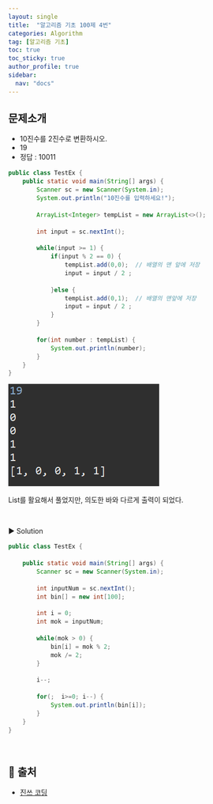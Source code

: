 ```yaml
---
layout: single
title:  "알고리즘 기초 100제 4번"
categories: Algorithm
tag: [알고리즘 기초]
toc: true
toc_sticky: true
author_profile: true
sidebar:
  nav: "docs"
---
```





## 문제소개

- 10진수를 2진수로 변환하시오.
- 19
- 정답 : 10011

```java
public class TestEx {
	public static void main(String[] args) {
		Scanner sc = new Scanner(System.in);
		System.out.println("10진수를 입력하세요!");

		ArrayList<Integer> tempList = new ArrayList<>();

		int input = sc.nextInt();

		while(input >= 1) {
			if(input % 2 == 0) {
				tempList.add(0,0);	// 배열의 맨 앞에 저장
				input = input / 2 ;

			}else {
				tempList.add(0,1);	// 배열의 맨앞에 저장
				input = input / 2 ;
			}
		}

		for(int number : tempList) {
			System.out.println(number);
		}
	}
}
```

![1.png](/assets/images/posts/2022-11-29/1.png)

List를 활요해서 풀었지만, 의도한 바와 다르게 출력이 되었다.

<br/>

▶ Solution

```java
public class TestEx {

	public static void main(String[] args) {
		Scanner sc = new Scanner(System.in);

		int inputNum = sc.nextInt();
		int bin[] = new int[100];

		int i = 0;
		int mok = inputNum;

		while(mok > 0) {
			bin[i] = mok % 2;
			mok /= 2;
		}

		i--;

		for(;  i>=0; i--) {
			System.out.println(bin[i]);
		}
	}
}
```
<br/>

## 📑 출처
 - [진쓰 코딩](https://www.youtube.com/watch?v=yMqDpW__fEo&list=PLVoihNyHW4xkm_KJ8_N8X7F6EQP4uSRyR)